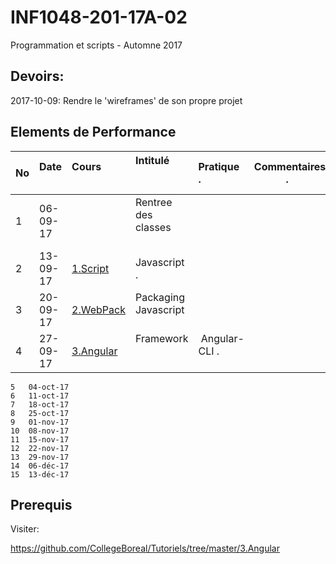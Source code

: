 # INF1048-201-17A-02
Programmation et scripts - Automne 2017

## Devoirs:

2017-10-09: Rendre le 'wireframes' de son propre projet

## Elements de Performance

|No| Date   | Cours                 | Intitulé                                |  Pratique .                 | Commentaires .         |
|--|--------|:----------------------|:----------------------------------------|:----------------------------|------------------------| 
| 1|06-09-17|                       | Rentree des classes                     |                             |                        |
| 2|13-09-17|[1.Script](1.Script)   | Javascript .                            |                             |                        |
| 3|20-09-17|[2.WebPack](2.WebPack) | Packaging Javascript                    |                             |                        |
| 4|27-09-17|[3.Angular](3.Angular) | Framework                               |  Angular-CLI .               |                        |

```
5	04-oct-17
6	11-oct-17
7	18-oct-17
8	25-oct-17
9	01-nov-17
10	08-nov-17
11	15-nov-17
12	22-nov-17
13	29-nov-17
14	06-déc-17
15	13-déc-17
```

## Prerequis

Visiter:

https://github.com/CollegeBoreal/Tutoriels/tree/master/3.Angular
